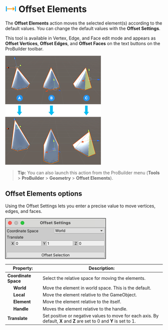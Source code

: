 # ![Offset Elements icon](images/icons/Offset_Elements.png) Offset Elements

The __Offset Elements__ action moves the selected element(s) according to the default values. You can change the default values with the **Offset Settings**. 

This tool is available in Vertex, Edge, and Face edit mode and appears as **Offset Vertices**, **Offset Edges**, and **Offset Faces** on the text buttons on the ProBuilder toolbar.

![Examples of offsetting a vertex on the y-axis (A), 2 edges on the y-axis (B), and a face on the z-axis (C)](images/OffsetElements_Example.png)

> **Tip:** You can also launch this action from the ProBuilder menu (**Tools** > **ProBuilder** > **Geometry** > **Offset Elements**).

## Offset Elements options

Using the Offset Settings lets you enter a precise value to move vertices, edges, and faces.

![Offset Elements options](images/Offset_Elements_props.png)

<table>
<thead>
<tr>
<th colspan="2"><strong>Property:</strong></th>
<th><strong>Description:</strong></th>
</tr>
</thead>
<tbody>
<tr>
<td colspan="2"><strong>Coordinate Space</strong></td>
<td>Select the relative space for moving the elements. </td>
</tr>
<tr>
<td></td>
<td><strong>World</strong></td>
<td>Move the element in world space. This is the default.</td>
</tr>
<tr>
<td></td>
<td><strong>Local</strong></td>
<td>Move the element relative to the GameObject.</td>
</tr>
<tr>
<td></td>
<td><strong>Element</strong></td>
<td>Move the element relative to the itself.</td>
</tr>
<tr>
<td></td>
<td><strong>Handle</strong></td>
<td>Moves the element relative to the handle.</td>
</tr>
<tr>
<td colspan="2"><strong>Translate</strong></td>
<td>Set positive or negative values to move for each axis. By default, <strong>X</strong> and <strong>Z</strong> are set to 0 and <strong>Y</strong> is set to 1.</td>
</tr>
</tbody>
</table>

